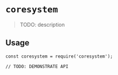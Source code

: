 # `coresystem`

> TODO: description

## Usage

```
const coresystem = require('coresystem');

// TODO: DEMONSTRATE API
```
